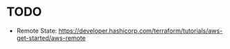 # TODO

* Remote State: https://developer.hashicorp.com/terraform/tutorials/aws-get-started/aws-remote
